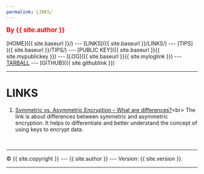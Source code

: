 ```yaml
---
permalink: LINKS/
---
```

<span style="color:red; font-weight:bold; font-size:larger;">By {{ site.author }}</span>
<br><br>
[HOME]({{ site.baseurl }}/) ---
[LINKS]({{ site.baseurl }}/LINKS/) ---
[TIPS]({{ site.baseurl }}/TIPS/) ---
[PUBLIC KEY]({{ site.baseurl }}{{ site.mypublickey }}) ---
[LOG]({{ site.baseurl }}{{ site.myloglink }}) ---
[TARBALL](SandBox/cbkadal.tar.xz) ---
[GITHUB]({{ site.githublink }})
<br>
<hr>

# LINKS

1. [Symmetric vs. Asymmetric Encryption – What are differences?]([https://en.wikipedia.org/wiki/1](https://www.ssl2buy.com/wiki/symmetric-vs-asymmetric-encryption-what-are-differences))<br>
The link is about differences between symmetric and asymmetric encryption.
It helps to differentiate and better understand the concept of using keys to encrypt data.

<br>
<hr>
&copy; {{ site.copyright }} --- {{ site.author }} --- Version: {{ site.version }}.
<hr>
<br>
